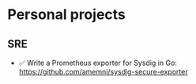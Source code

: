 # Personal projects

## SRE

- :white_check_mark: Write a Prometheus exporter for Sysdig in Go: https://github.com/amemni/sysdig-secure-exporter

